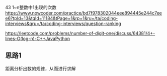 43 1~n整数中1出现的次数
https://www.nowcoder.com/practice/bd7f978302044eee894445e244c7eee6?tpId=13&tqId=11184&tPage=1&rp=1&ru=/ta/coding-interviews&qru=/ta/coding-interviews/question-ranking

https://leetcode.com/problems/number-of-digit-one/discuss/64381/4+-lines-O(log-n)-C++JavaPython
## 思路1
距离分析出数的规律，从而进行求解